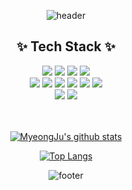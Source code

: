 <div align="center">

  ![header](https://capsule-render.vercel.app/api?type=waving&color=gradient&customColorList=14&height=300&section=header&text=👋%20I'm%20MyeongJu%20&fontAlignY=40&fontSize=70)
  
  ## ✨ Tech Stack ✨
  
  <img src="https://img.shields.io/badge/HTML-E34F26?style=flat-square&logo=HTML5&logoColor=white"/>
  <img src="https://img.shields.io/badge/CSS3-F68212?style=flat-square&logo=CSS3&logoColor=white"/>
  <img src="https://img.shields.io/badge/Javascript-F7DF1E?style=flat-square&logo=javascript&logoColor=white"/>
  <img src="https://img.shields.io/badge/Vue.js-4FC08D?style=flat-square&logo=Vue.js&logoColor=white"/>
  <br>
  <img src="https://img.shields.io/badge/Java-007396?style=flat-square&logo=Java&logoColor=white"/>
  <img src="https://img.shields.io/badge/Python-3776AB?style=flat-square&logo=Python&logoColor=white"/>
  <img src="https://img.shields.io/badge/SpringBoot-6DB33F?style=flat-square&logo=SpringBoot&logoColor=white"/>
  <img src="https://img.shields.io/badge/MySQL-4479A1?style=flat-square&logo=MySQL&logoColor=white"/>
  <img src="https://img.shields.io/badge/Jenkins-D24939?style=flat-square&logo=Jenkins&logoColor=white"/>
  <img src="https://img.shields.io/badge/Docker-2496ED?style=flat-square&logo=Docker&logoColor=white"/>
  <br>
  <img src="https://img.shields.io/badge/Notion-000000?style=flat-square&logo=Notion&logoColor=white"/>
  <img src="https://img.shields.io/badge/Github-181717?style=flat-square&logo=Github&logoColor=white"/>
  <br>
  <br>
  <br>
  
  [![MyeongJu's github stats](https://github-readme-stats.vercel.app/api?username=mmmmjjj&count_private=true&custom_title=Myeongju's&nbsp;github&nbsp;🌱&bg_color=dcd8e8&title_color=fff&text_color=fff)](https://github.com/anuraghazra/github-readme-stats)

  [![Top Langs](https://github-readme-stats.vercel.app/api/top-langs/?username=mmmmjjj&layout=compact&custom_title=My&nbsp;Language&nbsp;⌨️&bg_color=dcd8e8&title_color=fff&text_color=fff)](https://github.com/anuraghazra/github-readme-stats)


  ![footer](https://capsule-render.vercel.app/api?section=footer&type=waving&color=e2e4e3&height=130)

</div>
